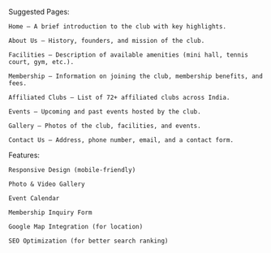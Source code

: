 Suggested Pages:

    Home – A brief introduction to the club with key highlights.

    About Us – History, founders, and mission of the club.

    Facilities – Description of available amenities (mini hall, tennis court, gym, etc.).

    Membership – Information on joining the club, membership benefits, and fees.

    Affiliated Clubs – List of 72+ affiliated clubs across India.

    Events – Upcoming and past events hosted by the club.

    Gallery – Photos of the club, facilities, and events.

    Contact Us – Address, phone number, email, and a contact form.

Features:

    Responsive Design (mobile-friendly)

    Photo & Video Gallery

    Event Calendar

    Membership Inquiry Form

    Google Map Integration (for location)

    SEO Optimization (for better search ranking)